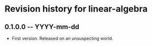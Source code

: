 # Revision history for linear-algebra

## 0.1.0.0 -- YYYY-mm-dd

* First version. Released on an unsuspecting world.
